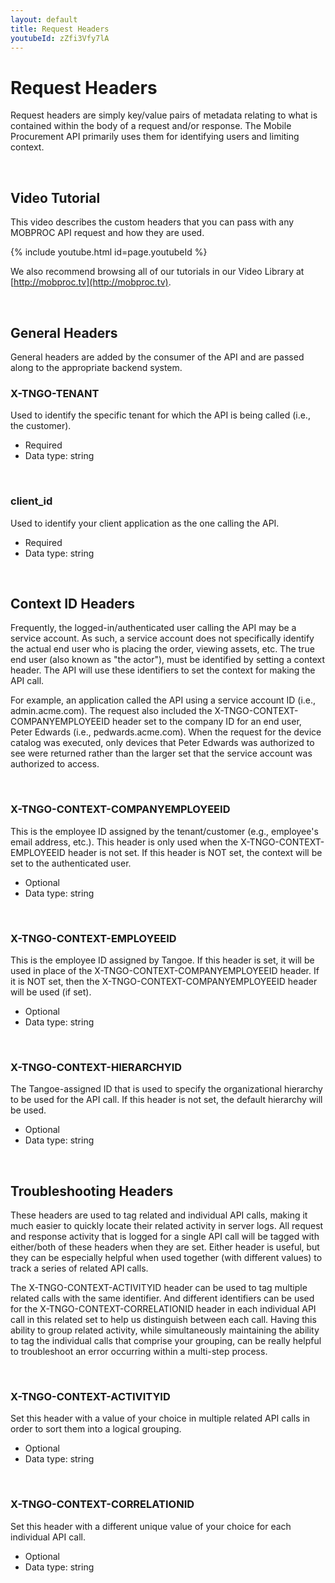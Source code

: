 ```yaml
---
layout: default
title: Request Headers 
youtubeId: zZfi3Vfy7lA
---
```



# Request Headers

Request headers are simply key/value pairs of metadata relating to what is contained within the body of a request and/or response. The Mobile Procurement API primarily uses them for identifying users and limiting context. 

<br/>

## Video Tutorial

This video describes the custom headers that you can pass with any MOBPROC API request and how they are used.

{% include youtube.html id=page.youtubeId %}

We also recommend browsing all of our tutorials in our Video Library at [http://mobproc.tv](http://mobproc.tv).

<br />

## General Headers

General headers are added by the consumer of the API and are passed along to the appropriate backend system.

### X-TNGO-TENANT
Used to identify the specific tenant for which the API is being called (i.e., the customer).

* Required
* Data type: string

<br>

### client_id
Used to identify your client application as the one calling the API.

* Required
* Data type: string

<br />

## Context ID Headers

Frequently, the logged-in/authenticated user calling the API may be a service account. As such, a service account does not specifically identify the actual end user who is placing the order, viewing assets, etc. The true end user (also known as "the actor"), must be identified by setting a context header. The API will use these identifiers to set the context for making the API call. 

For example, an application called the API using a service account ID (i.e., admin.acme.com). The request also included the X-TNGO-CONTEXT-COMPANYEMPLOYEEID header set to the company ID for an end user, Peter Edwards (i.e., pedwards.acme.com). When the request for the device catalog was executed, only devices that Peter Edwards was authorized to see were returned rather than the larger set that the service account was authorized to access.

<br>

### X-TNGO-CONTEXT-COMPANYEMPLOYEEID

This is the employee ID assigned by the tenant/customer (e.g., employee's email address, etc.). This header is only used when the X-TNGO-CONTEXT-EMPLOYEEID header is not set. If this header is NOT set, the context will be set to the authenticated user. 

* Optional
* Data type: string

<br>

### X-TNGO-CONTEXT-EMPLOYEEID 

This is the employee ID assigned by Tangoe. If this header is set, it will be used in place of the X-TNGO-CONTEXT-COMPANYEMPLOYEEID header. If it is NOT set, then the X-TNGO-CONTEXT-COMPANYEMPLOYEEID header will be used (if set).

* Optional
* Data type: string

<br>

### X-TNGO-CONTEXT-HIERARCHYID 

The Tangoe-assigned ID that is used to specify the organizational hierarchy to be used for the API call. If this header is not set, the default hierarchy will be used.

* Optional
* Data type: string


<br />

## Troubleshooting Headers

These headers are used to tag related and individual API calls, making it much easier to quickly locate their related activity in server logs. All request and response activity that is logged for a single API call will be tagged with either/both of these headers when they are set. Either header is useful, but they can be especially helpful when used together (with different values) to track a series of related API calls.

The  X-TNGO-CONTEXT-ACTIVITYID header can be used to tag multiple related calls with the same identifier. And different identifiers can be used for the X-TNGO-CONTEXT-CORRELATIONID header in each individual API call in this related set to help us distinguish between each call. Having this ability to group related activity, while simultaneously maintaining the ability to tag the individual calls that comprise your grouping, can be really helpful to troubleshoot an error occurring within a multi-step process.  

<br>

### X-TNGO-CONTEXT-ACTIVITYID

Set this header with a value of your choice in multiple related API calls in order to sort them into a logical grouping.

* Optional
* Data type: string

<br>

### X-TNGO-CONTEXT-CORRELATIONID

Set this header with a different unique value of your choice for each individual API call. 

* Optional
* Data type: string